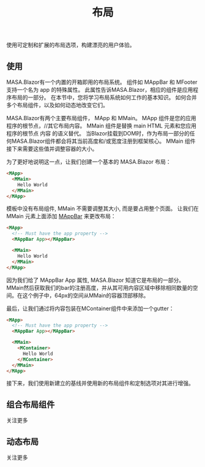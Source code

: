 ﻿---
order: 1
title: 布局
---

使用可定制和扩展的布局选项，构建漂亮的用户体验。

## 使用

MASA.Blazor有一个内置的开箱即用的布局系统。 组件如 MAppBar 和 MFooter 支持一个名为 app 的特殊属性。 此属性告诉MASA.Blazor，相应的组件是应用程序布局的一部分。 在本节中，您将学习布局系统如何工作的基本知识。 如何合并多个布局组件，以及如何动态地改变它们。

MASA.Blazor有两个主要布局组件， MApp 和 MMain。 MApp 组件是您的应用程序的根节点，<MApp>//其它布局内容</MApp>。 MMain 组件是替换 main HTML 元素和您应用程序的根节点 内容 的语义替代。 当Blazor挂载到DOM时，作为布局一部分的任何MASA.Blazor组件都会将其当前高度和/或宽度注册到框架核心。 MMain 组件接下来需要这些值并调整容器的大小。

为了更好地说明这一点，让我们创建一个基本的 MASA.Blazor 布局：

```html
<MApp>
  <MMain>
    Hello World
  </MMain>
</MApp>
```

模板中没有布局组件, MMain 不需要调整其大小, 而是要占用整个页面。 让我们在 MMain 元素上面添加 [MAppBar](/components/appbar) 来更改布局：

```html
<MApp>
  <!-- Must have the app property -->
  <MAppBar App></MAppBar>

  <MMain>
    Hello World
  </MMain>
</MApp>
```

因为我们给了 MAppBar App 属性, MASA.Blazor 知道它是布局的一部分。 MMain然后获取我们的bar的注册高度，并从其可用内容区域中移除相同数量的空间。在这个例子中，64px的空间从MMain的容器顶部移除。

最后，让我们通过将内容包装在MContainer组件中来添加一个gutter：

```html
<MApp>
  <!-- Must have the app property -->
  <MAppBar App></MAppBar>

  <MMain>
    <MContainer>
      Hello World
    </MContainer>
  </MMain>
</MApp>
```

接下来，我们使用新建立的基线并使用新的布局组件和定制选项对其进行增强。

## 组合布局组件

关注更多

## 动态布局

关注更多

